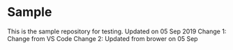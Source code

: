 # Sample
This is the sample repository for testing. 
Updated on 05 Sep 2019
Change 1: Change from VS Code
Change 2: Updated from brower on 05 Sep 
